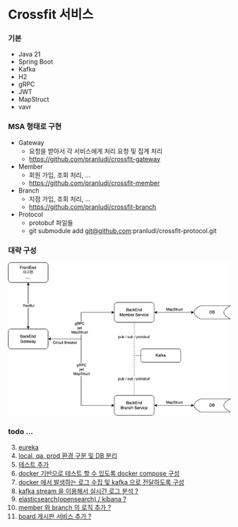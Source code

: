# Crossfit 서비스

### 기본
- Java 21
- Spring Boot
- Kafka
- H2
- gRPC
- JWT
- MapStruct
- vavr

### MSA 형태로 구현
- Gateway
  - 요청을 받아서 각 서비스에게 처리 요청 및 집계 처리
  - https://github.com/pranludi/crossfit-gateway
- Member
  - 회원 가입, 조회 처리, ...
  - https://github.com/pranludi/crossfit-member
- Branch
  - 지점 가입, 조회 처리, ...
  - https://github.com/pranludi/crossfit-branch
- Protocol
  - protobuf 파일들
  - git submodule add git@github.com:pranludi/crossfit-protocol.git

### 대략 구성
![crossfit-service.png](docs/crossfit-service.png)

### todo ...
3. [eureka](https://github.com/pranludi/crossfit-gateway/pull/10)
4. [local, qa, prod 환경 구분 및 DB 분리](https://github.com/pranludi/crossfit-gateway/pull/8)
5. [테스트 추가](https://github.com/pranludi/crossfit-gateway/pull/9)
6. [docker 기반으로 테스트 할 수 있도록 docker compose 구성](https://github.com/pranludi/crossfit-gateway/pull/11)
7. [docker 에서 발생하는 로그 수집 및 kafka 으로 전달하도록 구성](https://github.com/pranludi/crossfit-gateway/pull/12)
8. [kafka stream 을 이용해서 실시간 로그 분석 ?](https://github.com/pranludi/crossfit-gateway/pull/15)
9. [elasticsearch(opensearch) / kibana ?](https://github.com/pranludi/crossfit-gateway/pull/16)
10. [member 와 branch 의 로직 추가 ?](https://github.com/pranludi/crossfit-gateway/pull/13)
11. [board 게시판 서비스 추가 ?](https://github.com/pranludi/crossfit-gateway/pull/14)
